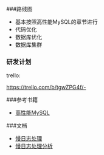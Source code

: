 ###路线图

* 基本按照高性能MySQL的章节进行
* 代码优化
* 数据库优化
* 数据库集群

### 研发计划

trello:

https://trello.com/b/tgwZPG4f/-

###参考书籍

* [高性能MySQL](高性能书籍目录.md)


###文档


* [慢日志处理](slow_log.md)
* [慢日志处理分析](slow_log分析.md)